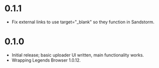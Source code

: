 # 0.1.1

* Fix external links to use target="_blank" so they function in Sandstorm.

# 0.1.0

* Initial release; basic uploader UI written, main functionality works.
* Wrapping Legends Browser 1.0.12.
